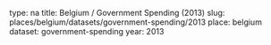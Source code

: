 type: na
title: Belgium / Government Spending (2013)
slug: places/belgium/datasets/government-spending/2013
place: belgium
dataset: government-spending
year: 2013
